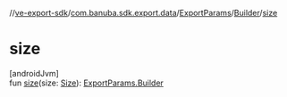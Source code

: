 //[ve-export-sdk](../../../../index.md)/[com.banuba.sdk.export.data](../../index.md)/[ExportParams](../index.md)/[Builder](index.md)/[size](size.md)

# size

[androidJvm]\
fun [size](size.md)(size: [Size](https://developer.android.com/reference/kotlin/android/util/Size.html)): [ExportParams.Builder](index.md)

